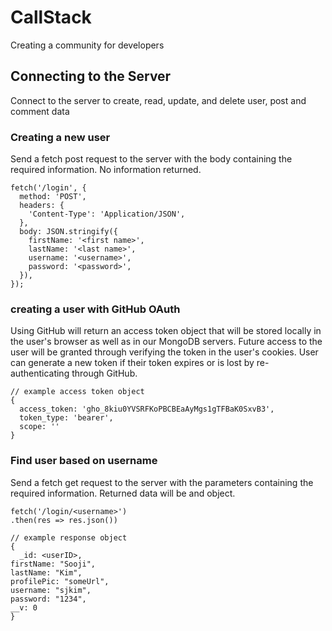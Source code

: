 # CallStack

Creating a community for developers

## Connecting to the Server

Connect to the server to create, read, update, and delete user, post and comment data

### Creating a new user

Send a fetch post request to the server with the body containing the required information. No information returned.

```
fetch('/login', {
  method: 'POST',
  headers: {
    'Content-Type': 'Application/JSON',
  },
  body: JSON.stringify({
    firstName: '<first name>',
    lastName: '<last name>',
    username: '<username>',
    password: '<password>',
  }),
});
```

### creating a user with GitHub OAuth

Using GitHub will return an access token object that will be stored locally in the user's browser as well as in our MongoDB servers. Future access to the user will be granted through verifying the token in the user's cookies. User can generate a new token if their token expires or is lost by re-authenticating through GitHub.

```
// example access token object
{
  access_token: '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',
  token_type: 'bearer',
  scope: ''
}
```

### Find user based on username

Send a fetch get request to the server with the parameters containing the required information. Returned data will be and object.

```
fetch('/login/<username>')
.then(res => res.json())

// example response object
{
  _id: <userID>,
firstName: "Sooji",
lastName: "Kim",
profilePic: "someUrl",
username: "sjkim",
password: "1234",
__v: 0
}
```
